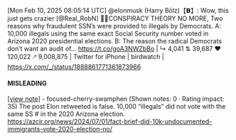 [Mon Feb 10, 2025 08:05:14 UTC] @elonmusk (Harry Bōlz)【𝗕】: Wow, this just gets crazier [@Real_RobN] 🚨🚨CONSPIRACY THEORY NO MORE,  Two reasons why fraudulent SSN’s were provided to illegals by Democrats. A: 10,000 illegals using the same exact Social Security number voted in Arizona 2020 presidential elections. B: The reason the radical Democrats don’t want an audit of… https://t.co/goA3NWZbBo | ↳ 4,041 ⇅ 39,687 ♥ 120,022 🡕 9,008,875 | Twitter for iPhone | birdwatch | https://x.com/_/status/1888861771361873966

#### MISLEADING

[[view note]](https://x.com/i/birdwatch/n/1889168012756054494) - focused-cherry-swamphen (Shown notes: 0 · Rating impact: 35)
The post Elon retweeted is false.  10,000 “illegals” did not vote with the same SS # in the 2020 Arizona election.   https://azcir.org/news/2024/07/01/fact-brief-did-10k-undocumented-immigrants-vote-2020-election-no/
